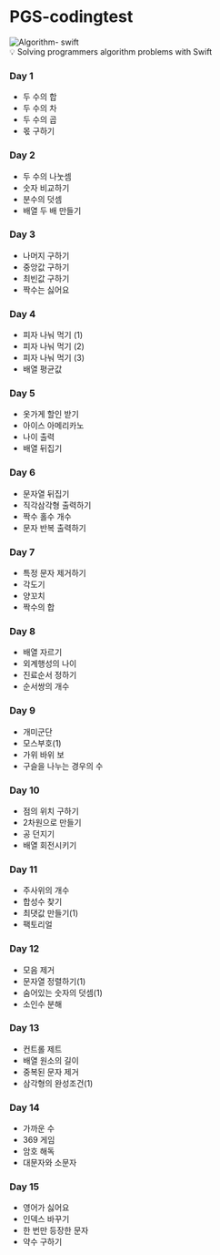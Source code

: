 # PGS-codingtest
![Algorithm- swift](https://github.com/danieiOS/PGS-codingtest/assets/133854543/61ef290e-647f-43f5-8f73-8b2623c13e96)      
💡 Solving programmers algorithm problems with Swift
### Day 1
- 두 수의 합
- 두 수의 차
- 두 수의 곱
- 몫 구하기   
### Day 2
- 두 수의 나눗셈
- 숫자 비교하기
- 분수의 덧셈
- 배열 두 배 만들기   
### Day 3
- 나머지 구하기
- 중앙값 구하기
- 최빈값 구하기
- 짝수는 싫어요
### Day 4
- 피자 나눠 먹기 (1)
- 피자 나눠 먹기 (2)
- 피자 나눠 먹기 (3)
- 배열 평균값
### Day 5
- 옷가게 할인 받기
- 아이스 아메리카노
- 나이 출력
- 배열 뒤집기
### Day 6
- 문자열 뒤집기
- 직각삼각형 출력하기
- 짝수 홀수 개수
- 문자 반복 출력하기
### Day 7
- 특정 문자 제거하기
- 각도기
- 양꼬치
- 짝수의 합
### Day 8
- 배열 자르기
- 외계행성의 나이
- 진료순서 정하기
- 순서쌍의 개수
### Day 9
- 개미군단
- 모스부호(1)
- 가위 바위 보
- 구슬을 나누는 경우의 수
### Day 10
- 점의 위치 구하기
- 2차원으로 만들기
- 공 던지기
- 배열 회전시키기
### Day 11
- 주사위의 개수
- 합성수 찾기
- 최댓값 만들기(1)
- 팩토리얼
### Day 12 
- 모음 제거
- 문자열 정렬하기(1)
- 숨어있는 숫자의 덧셈(1)
- 소인수 분해
### Day 13
- 컨트롤 제트
- 배열 원소의 길이
- 중복된 문자 제거
- 삼각형의 완성조건(1)
### Day 14
- 가까운 수
- 369 게임
- 암호 해독
- 대문자와 소문자
### Day 15
- 영어가 싫어요
- 인덱스 바꾸기
- 한 번만 등장한 문자
- 약수 구하기 
